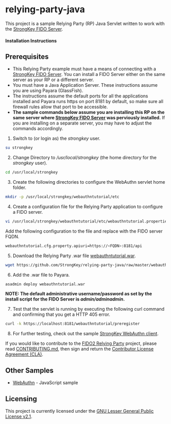 # relying-party-java
This project is a sample Relying Party (RP) Java Servlet written to work with the [StrongKey FIDO Server](https://github.com/StrongKey/FIDO-Server).


#### Installation Instructions ####

## Prerequisites

- This Relying Party example must have a means of connecting with a [StrongKey FIDO Server](https://github.com/StrongKey/FIDO-Server). You can install a FIDO Server either on the same server as your RP or a different server.
- You must have a Java Application Server. These instructions assume you are using Payara (GlassFish).
- The instructions assume the default ports for all the applications installed and Payara runs https on port 8181 by default, so make sure all firewall rules allow that port to be accessible.
- **The sample commands below assume you are installing this RP on the same server where [StrongKey FIDO Server](https://github.com/StrongKey/FIDO-Server) was perviously installed.** If you are installing on a separate server, you may have to adjust the commands accordingly.

1. Switch to (or login as) the _strongkey_ user.

```sh
su strongkey
```

2. Change Directory to _/usr/local/strongkey_ (the home directory for the _strongkey_ user).

```sh
cd /usr/local/strongkey
```

3. Create the following directories to configure the WebAuthn servlet home folder.

```sh
mkdir -p /usr/local/strongkey/webauthntutorial/etc
```

4. Create a configuration file for the Relying Party application to configure a FIDO server.

```sh
vi /usr/local/strongkey/webauthntutorial/etc/webauthntutorial.properties
```
Add the following configuration to the file and replace <FQDN> with the FIDO server FQDN.

```sh
webauthntutorial.cfg.property.apiuri=https://<FQDN>:8181/api
```

5.  Download the Relying Party .war file [webauthntutorial.war](https://github.com/StrongKey/relying-party-java/blob/master/webauthntutorial.war).

```sh
wget https://github.com/StrongKey/relying-party-java/raw/master/webauthntutorial.war
```

6. Add the .war file to Payara.

```sh
asadmin deploy webauthntutorial.war
```

**NOTE: The default administrative username/password as set by the install script for the FIDO Server is _admin/adminadmin_.**

7. Test that the servlet is running by executing the following curl command and confirming that you get a HTTP 405 error.

```sh
curl -k https://localhost:8181/webauthntutorial/preregister
```

8. For further testing, check out the sample [StrongKey WebAuthn client](https://github.com/StrongKey/WebAuthn).


If you would like to contribute to the [FIDO2 Relying Party](https://github.com/StrongKey/FIDO-Server) project, please read [CONTRIBUTING.md](https://github.com/StrongKey/relying-party-java/blob/master/CONTRIBUTING.md), then sign and return the [Contributor License Agreement (CLA)](https://cla-assistant.io/StrongKey/FIDO-Server).

## Other Samples
* [WebAuthn](https://github.com/StrongKey/WebAuthn) - JavaScript sample

## Licensing
This project is currently licensed under the [GNU Lesser General Public License v2.1](https://github.com/StrongKey/relying-party-java/blob/master/LICENSE).


